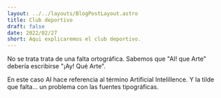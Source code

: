 ```yaml
---
layout: ../../layouts/BlogPostLayout.astro
title: Club deportivo 
draft: false
date: 2022/02/27
short: Aqui explicaremos el club deportivo.
---
```


No se trata trata de una falta ortográfica. Sabemos que
"AI! que Arte" debería escribirse "¡Ay! Qué Arte".

En este caso AI hace referencia al término Artificial
Intelillence. Y la tilde que falta... un problema con las fuentes
tipográficas.